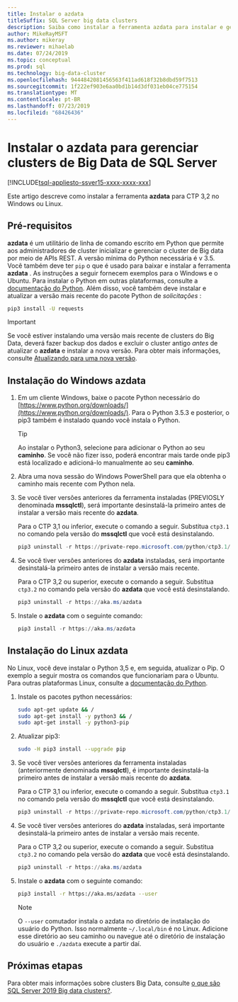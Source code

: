 ```yaml
---
title: Instalar o azdata
titleSuffix: SQL Server big data clusters
description: Saiba como instalar a ferramenta azdata para instalar e gerenciar SQL Server clusters de Big Data 2019 (versão prévia).
author: MikeRayMSFT
ms.author: mikeray
ms.reviewer: mihaelab
ms.date: 07/24/2019
ms.topic: conceptual
ms.prod: sql
ms.technology: big-data-cluster
ms.openlocfilehash: 9444842081456563f411ad618f32b8dbd59f7513
ms.sourcegitcommit: 1f222ef903e6aa0bd1b14d3df031eb04ce775154
ms.translationtype: MT
ms.contentlocale: pt-BR
ms.lasthandoff: 07/23/2019
ms.locfileid: "68426436"
---
```

# <a name="install-azdata-to-manage-sql-server-big-data-clusters"></a>Instalar o azdata para gerenciar clusters de Big Data de SQL Server

[!INCLUDE[tsql-appliesto-ssver15-xxxx-xxxx-xxx](../includes/tsql-appliesto-ssver15-xxxx-xxxx-xxx.md)]

Este artigo descreve como instalar a ferramenta **azdata** para CTP 3,2 no Windows ou Linux.

## <a id="prerequisites"></a> Pré-requisitos

**azdata** é um utilitário de linha de comando escrito em Python que permite aos administradores de cluster inicializar e gerenciar o cluster de Big data por meio de APIs REST. A versão mínima do Python necessária é v 3.5. Você também deve ter `pip` o que é usado para baixar e instalar a ferramenta **azdata** . As instruções a seguir fornecem exemplos para o Windows e o Ubuntu. Para instalar o Python em outras plataformas, consulte a [documentação do Python](https://wiki.python.org/moin/BeginnersGuide/Download).
Além disso, você também deve instalar e atualizar a versão mais recente do pacote Python de *solicitações* :
```bash
pip3 install -U requests
```

> [!IMPORTANT]
> Se você estiver instalando uma versão mais recente de clusters do Big Data, deverá fazer backup dos dados e excluir o cluster antigo *antes* de atualizar o **azdata** e instalar a nova versão. Para obter mais informações, consulte [Atualizando para uma nova versão](deployment-upgrade.md).

## <a id="windows"></a>Instalação do Windows azdata

1. Em um cliente Windows, baixe o pacote Python necessário do [https://www.python.org/downloads/](https://www.python.org/downloads/). Para o Python 3.5.3 e posterior, o pip3 também é instalado quando você instala o Python. 

   > [!TIP] 
   > Ao instalar o Python3, selecione para adicionar o Python ao seu **caminho**. Se você não fizer isso, poderá encontrar mais tarde onde pip3 está localizado e adicioná-lo manualmente ao seu **caminho**.

1. Abra uma nova sessão do Windows PowerShell para que ela obtenha o caminho mais recente com Python nela.

1. Se você tiver versões anteriores da ferramenta instaladas (PREVIOSLY denominada **mssqlctl**), será importante desinstalá-la primeiro antes de instalar a versão mais recente do **azdata**.

   Para o CTP 3,1 ou inferior, execute o comando a seguir. Substitua `ctp3.1` no comando pela versão do **mssqlctl** que você está desinstalando. 

   ```powershell
   pip3 uninstall -r https://private-repo.microsoft.com/python/ctp3.1/mssqlctl/requirements.txt
   ```

1. Se você tiver versões anteriores do **azdata** instaladas, será importante desinstalá-la primeiro antes de instalar a versão mais recente.

   Para o CTP 3,2 ou superior, execute o comando a seguir. Substitua `ctp3.2` no comando pela versão do **azdata** que você está desinstalando.

   ```powershell
   pip3 uninstall -r https://aka.ms/azdata
   ```

1. Instale o **azdata** com o seguinte comando:

   ```powershell
   pip3 install -r https://aka.ms/azdata
   ```

## <a id="linux"></a>Instalação do Linux azdata

No Linux, você deve instalar o Python 3,5 e, em seguida, atualizar o Pip. O exemplo a seguir mostra os comandos que funcionariam para o Ubuntu. Para outras plataformas Linux, consulte a [documentação do Python](https://wiki.python.org/moin/BeginnersGuide/Download).

1. Instale os pacotes python necessários:

   ```bash
   sudo apt-get update && /
   sudo apt-get install -y python3 && /
   sudo apt-get install -y python3-pip
   ```

1. Atualizar pip3:

   ```bash
   sudo -H pip3 install --upgrade pip
   ```

1. Se você tiver versões anteriores da ferramenta instaladas (anteriormente denominada **mssqlctl**), é importante desinstalá-la primeiro antes de instalar a versão mais recente do **azdata**.

   Para o CTP 3,1 ou inferior, execute o comando a seguir. Substitua `ctp3.1` no comando pela versão do **mssqlctl** que você está desinstalando. 

   ```powershell
   pip3 uninstall -r https://private-repo.microsoft.com/python/ctp3.1/mssqlctl/requirements.txt
   ```

1. Se você tiver versões anteriores do **azdata** instaladas, será importante desinstalá-la primeiro antes de instalar a versão mais recente.

   Para o CTP 3,2 ou superior, execute o comando a seguir. Substitua `ctp3.2` no comando pela versão do **azdata** que você está desinstalando.

   ```powershell
   pip3 uninstall -r https://aka.ms/azdata
   ```

1. Instale o **azdata** com o seguinte comando:

   ```bash
   pip3 install -r https://aka.ms/azdata --user
   ```

   > [!NOTE]
   > O `--user` comutador instala o azdata no diretório de instalação do usuário do Python. Isso normalmente `~/.local/bin` é no Linux. Adicione esse diretório ao seu caminho ou navegue até o diretório de instalação do usuário e `./azdata` execute a partir daí.

## <a name="next-steps"></a>Próximas etapas

Para obter mais informações sobre clusters Big Data, consulte [o que são SQL Server 2019 Big data clusters?](big-data-cluster-overview.md).
